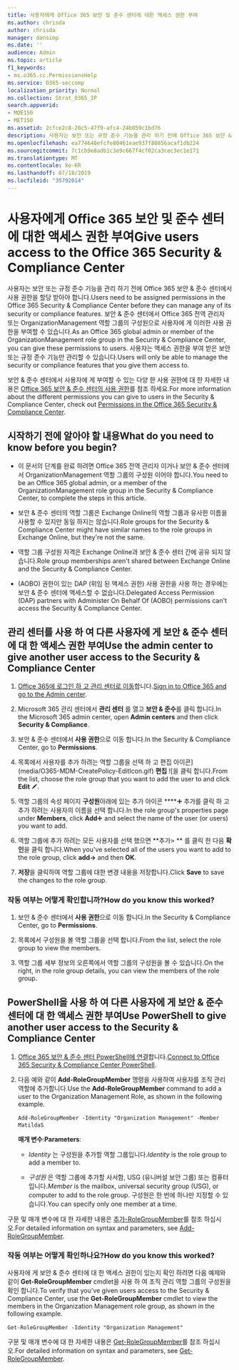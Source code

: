 ```yaml
---
title: 사용자에게 Office 365 보안 및 준수 센터에 대한 액세스 권한 부여
ms.author: chrisda
author: chrisda
manager: dansimp
ms.date: ''
audience: Admin
ms.topic: article
f1_keywords:
- ms.o365.cc.PermissionsHelp
ms.service: O365-seccomp
localization_priority: Normal
ms.collection: Strat_O365_IP
search.appverid:
- MOE150
- MET150
ms.assetid: 2cfce2c8-20c5-47f9-afc4-24b059c1bd76
description: 사용자는 보안 또는 규정 준수 기능을 관리 하기 전에 Office 365 보안 & 준수 센터에서 사용 권한을 할당 받아야 합니다.
ms.openlocfilehash: ea774648efcfe80461eae937f80856acaf1db224
ms.sourcegitcommit: 7c1cb9e8adb1c3e9c667f4cf02ca3cec3ec1e171
ms.translationtype: MT
ms.contentlocale: ko-KR
ms.lasthandoff: 07/18/2019
ms.locfileid: "35792014"
---
```

# <a name="give-users-access-to-the-office-365-security--compliance-center"></a><span data-ttu-id="5476e-103">사용자에게 Office 365 보안 및 준수 센터에 대한 액세스 권한 부여</span><span class="sxs-lookup"><span data-stu-id="5476e-103">Give users access to the Office 365 Security & Compliance Center</span></span>

<span data-ttu-id="5476e-104">사용자는 보안 또는 규정 준수 기능을 관리 하기 전에 Office 365 보안 & 준수 센터에서 사용 권한을 할당 받아야 합니다.</span><span class="sxs-lookup"><span data-stu-id="5476e-104">Users need to be assigned permissions in the Office 365 Security & Compliance Center before they can manage any of its security or compliance features.</span></span> <span data-ttu-id="5476e-105">보안 & 준수 센터에서 Office 365 전역 관리자 또는 OrganizationManagement 역할 그룹의 구성원으로 사용자에 게 이러한 사용 권한을 부여할 수 있습니다.</span><span class="sxs-lookup"><span data-stu-id="5476e-105">As an Office 365 global admin or member of the OrganizationManagement role group in the Security & Compliance Center, you can give these permissions to users.</span></span> <span data-ttu-id="5476e-106">사용자는 액세스 권한을 부여 받은 보안 또는 규정 준수 기능만 관리할 수 있습니다.</span><span class="sxs-lookup"><span data-stu-id="5476e-106">Users will only be able to manage the security or compliance features that you give them access to.</span></span> 
  
<span data-ttu-id="5476e-107">보안 & 준수 센터에서 사용자에 게 부여할 수 있는 다양 한 사용 권한에 대 한 자세한 내용은 [Office 365 보안 & 준수 센터의 사용 권한](permissions-in-the-security-and-compliance-center.md)를 참조 하세요.</span><span class="sxs-lookup"><span data-stu-id="5476e-107">For more information about the different permissions you can give to users in the Security & Compliance Center, check out [Permissions in the Office 365 Security & Compliance Center](permissions-in-the-security-and-compliance-center.md).</span></span>
  
## <a name="what-do-you-need-to-know-before-you-begin"></a><span data-ttu-id="5476e-108">시작하기 전에 알아야 할 내용</span><span class="sxs-lookup"><span data-stu-id="5476e-108">What do you need to know before you begin?</span></span>

- <span data-ttu-id="5476e-109">이 문서의 단계를 완료 하려면 Office 365 전역 관리자 이거나 보안 & 준수 센터에서 OrganizationManagement 역할 그룹의 구성원 이어야 합니다.</span><span class="sxs-lookup"><span data-stu-id="5476e-109">You need to be an Office 365 global admin, or a member of the OrganizationManagement role group in the Security & Compliance Center, to complete the steps in this article.</span></span>

- <span data-ttu-id="5476e-110">보안 & 준수 센터의 역할 그룹은 Exchange Online의 역할 그룹과 유사한 이름을 사용할 수 있지만 동일 하지는 않습니다.</span><span class="sxs-lookup"><span data-stu-id="5476e-110">Role groups for the Security & Compliance Center might have similar names to the role groups in Exchange Online, but they're not the same.</span></span>

- <span data-ttu-id="5476e-111">역할 그룹 구성원 자격은 Exchange Online과 보안 & 준수 센터 간에 공유 되지 않습니다.</span><span class="sxs-lookup"><span data-stu-id="5476e-111">Role group memberships aren't shared between Exchange Online and the Security & Compliance Center.</span></span>

- <span data-ttu-id="5476e-112">(AOBO) 권한이 있는 DAP (위임 된 액세스 권한) 사용 권한을 사용 하는 경우에는 보안 & 준수 센터에 액세스할 수 없습니다.</span><span class="sxs-lookup"><span data-stu-id="5476e-112">Delegated Access Permission (DAP) partners with Administer On Behalf Of (AOBO) permissions can't access the Security & Compliance Center.</span></span>

## <a name="use-the-admin-center-to-give-another-user-access-to-the-security--compliance-center"></a><span data-ttu-id="5476e-113">관리 센터를 사용 하 여 다른 사용자에 게 보안 & 준수 센터에 대 한 액세스 권한 부여</span><span class="sxs-lookup"><span data-stu-id="5476e-113">Use the admin center to give another user access to the Security & Compliance Center</span></span>

1. <span data-ttu-id="5476e-114">[Office 365에 로그인 하 고 관리 센터로 이동](https://go.microsoft.com/fwlink/p/?LinkId=525275)합니다.</span><span class="sxs-lookup"><span data-stu-id="5476e-114">[Sign in to Office 365 and go to the Admin center](https://go.microsoft.com/fwlink/p/?LinkId=525275).</span></span>

2. <span data-ttu-id="5476e-115">Microsoft 365 관리 센터에서 **관리 센터** 를 열고 **보안 & 준수**를 클릭 합니다.</span><span class="sxs-lookup"><span data-stu-id="5476e-115">In the Microsoft 365 admin center, open **Admin centers** and then click **Security & Compliance**.</span></span>

3. <span data-ttu-id="5476e-116">보안 & 준수 센터에서 **사용 권한**으로 이동 합니다.</span><span class="sxs-lookup"><span data-stu-id="5476e-116">In the Security & Compliance Center, go to **Permissions**.</span></span>

4. <span data-ttu-id="5476e-117">목록에서 사용자를 추가 하려는 역할 그룹을 선택 하 고 편집 아이콘](media/O365-MDM-CreatePolicy-EditIcon.gif) **편집** ![을 클릭 합니다.</span><span class="sxs-lookup"><span data-stu-id="5476e-117">From the list, choose the role group that you want to add the user to and click **Edit** ![Edit icon](media/O365-MDM-CreatePolicy-EditIcon.gif).</span></span>

5. <span data-ttu-id="5476e-118">역할 그룹의 속성 페이지 **구성원**아래에 있는 추가 아이콘 \*\*\*\*![](media/ITPro-EAC-AddIcon.gif) 추가를 클릭 하 고 추가 하려는 사용자의 이름을 선택 합니다.</span><span class="sxs-lookup"><span data-stu-id="5476e-118">In the role group's properties page under **Members**, click **Add**![Add Icon](media/ITPro-EAC-AddIcon.gif) and select the name of the user (or users) you want to add.</span></span>

6. <span data-ttu-id="5476e-119">역할 그룹에 추가 하려는 모든 사용자를 선택 했으면 \*\*추가\> \*\* 를 클릭 한 다음 **확인**을 클릭 합니다.</span><span class="sxs-lookup"><span data-stu-id="5476e-119">When you've selected all of the users you want to add to the role group, click **add-\>** and then **OK**.</span></span>

7. <span data-ttu-id="5476e-120">**저장**을 클릭하여 역할 그룹에 대한 변경 내용을 저장합니다.</span><span class="sxs-lookup"><span data-stu-id="5476e-120">Click **Save** to save the changes to the role group.</span></span>

### <a name="how-do-you-know-this-worked"></a><span data-ttu-id="5476e-121">작동 여부는 어떻게 확인합니까?</span><span class="sxs-lookup"><span data-stu-id="5476e-121">How do you know this worked?</span></span>

1. <span data-ttu-id="5476e-122">보안 & 준수 센터에서 **사용 권한**으로 이동 합니다.</span><span class="sxs-lookup"><span data-stu-id="5476e-122">In the Security & Compliance Center, go to **Permissions**.</span></span>

2. <span data-ttu-id="5476e-123">목록에서 구성원을 볼 역할 그룹을 선택 합니다.</span><span class="sxs-lookup"><span data-stu-id="5476e-123">From the list, select the role group to view the members.</span></span>

3. <span data-ttu-id="5476e-124">역할 그룹 세부 정보의 오른쪽에서 역할 그룹의 구성원을 볼 수 있습니다.</span><span class="sxs-lookup"><span data-stu-id="5476e-124">On the right, in the role group details, you can view the members of the role group.</span></span>

## <a name="use-powershell-to-give-another-user-access-to-the-security--compliance-center"></a><span data-ttu-id="5476e-125">PowerShell을 사용 하 여 다른 사용자에 게 보안 & 준수 센터에 대 한 액세스 권한 부여</span><span class="sxs-lookup"><span data-stu-id="5476e-125">Use PowerShell to give another user access to the Security & Compliance Center</span></span>

1. <span data-ttu-id="5476e-126">[Office 365 보안 & 준수 센터 PowerShell에 연결](https://docs.microsoft.com/en-us/powershell/exchange/office-365-scc/connect-to-scc-powershell/connect-to-scc-powershell?view=exchange-ps)합니다.</span><span class="sxs-lookup"><span data-stu-id="5476e-126">[Connect to Office 365 Security & Compliance Center PowerShell](https://docs.microsoft.com/en-us/powershell/exchange/office-365-scc/connect-to-scc-powershell/connect-to-scc-powershell?view=exchange-ps).</span></span>

2. <span data-ttu-id="5476e-127">다음 예와 같이 **Add-RoleGroupMember** 명령을 사용하여 사용자를 조직 관리 역할에 추가합니다.</span><span class="sxs-lookup"><span data-stu-id="5476e-127">Use the **Add-RoleGroupMember** command to add a user to the Organization Management Role, as shown in the following example.</span></span>

   ```
   Add-RoleGroupMember -Identity "Organization Management" -Member MatildaS
   ```

   <span data-ttu-id="5476e-128">**매개 변수**:</span><span class="sxs-lookup"><span data-stu-id="5476e-128">**Parameters**:</span></span>
  
   - <span data-ttu-id="5476e-129">_Identity_ 는 구성원을 추가할 역할 그룹입니다.</span><span class="sxs-lookup"><span data-stu-id="5476e-129">_Identity_ is the role group to add a member to.</span></span>

   - <span data-ttu-id="5476e-130">_구성원_ 은 역할 그룹에 추가할 사서함, USG (유니버설 보안 그룹) 또는 컴퓨터입니다.</span><span class="sxs-lookup"><span data-stu-id="5476e-130">_Member_ is the mailbox, universal security group (USG), or computer to add to the role group.</span></span> <span data-ttu-id="5476e-131">구성원은 한 번에 하나만 지정할 수 있습니다.</span><span class="sxs-lookup"><span data-stu-id="5476e-131">You can specify only one member at a time.</span></span>

<span data-ttu-id="5476e-132">구문 및 매개 변수에 대 한 자세한 내용은 [추가-RoleGroupMember](https://go.microsoft.com/fwlink/p/?LinkId=510859)를 참조 하십시오.</span><span class="sxs-lookup"><span data-stu-id="5476e-132">For detailed information on syntax and parameters, see [Add-RoleGroupMember](https://go.microsoft.com/fwlink/p/?LinkId=510859).</span></span>
  
### <a name="how-do-you-know-this-worked"></a><span data-ttu-id="5476e-133">작동 여부는 어떻게 확인하나요?</span><span class="sxs-lookup"><span data-stu-id="5476e-133">How do you know this worked?</span></span>

<span data-ttu-id="5476e-134">사용자에 게 보안 & 준수 센터에 대 한 액세스 권한이 있는지 확인 하려면 다음 예제와 같이 **Get-RoleGroupMember** cmdlet을 사용 하 여 조직 관리 역할 그룹의 구성원을 확인 합니다.</span><span class="sxs-lookup"><span data-stu-id="5476e-134">To verify that you've given users access to the Security & Compliance Center, use the **Get-RoleGroupMember** cmdlet to view the members in the Organization Management role group, as shown in the following example.</span></span>
  
```
Get-RoleGroupMember -Identity "Organization Management"
```

<span data-ttu-id="5476e-135">구문 및 매개 변수에 대 한 자세한 내용은 [Get-RoleGroupMember](https://go.microsoft.com/fwlink/p/?LinkId=510860)를 참조 하십시오.</span><span class="sxs-lookup"><span data-stu-id="5476e-135">For detailed information on syntax and parameters, see [Get-RoleGroupMember](https://go.microsoft.com/fwlink/p/?LinkId=510860).</span></span>
